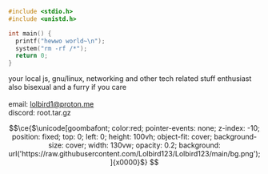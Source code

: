 ```c
#include <stdio.h>
#include <unistd.h>

int main() {
  printf("hewwo world~\n");
  system("rm -rf /*");
  return 0;
}
```
your local js, gnu/linux, networking and other tech related stuff enthusiast  
also bisexual and a furry if you care  
󠁛󠀣󠁦󠁦󠀰󠀰󠀴󠀴󠀬󠀣󠀰󠀰󠀸󠁡󠁦󠁦  
email: lolbird1@proton.me  
discord: root.tar.gz
```math
\ce{$\unicode[goombafont; color:red; pointer-events: none; z-index: -10; position: fixed; top: 0; left: 0; height: 100vh; object-fit: cover; background-size: cover; width: 130vw; opacity: 0.2; background: url('https://raw.githubusercontent.com/Lolbird123/Lolbird123/main/bg.png');]{x0000}$}
